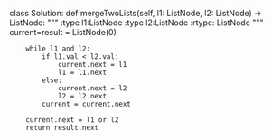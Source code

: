 class Solution:
    def mergeTwoLists(self, l1: ListNode, l2: ListNode) -> ListNode:
        """
        :type l1:ListNode
        :type l2:ListNode
        :rtype: ListNode
        """
        current=result = ListNode(0)
        
        while l1 and l2:
            if l1.val < l2.val:
                current.next = l1
                l1 = l1.next
            else:
                current.next = l2
                l2 = l2.next
            current = current.next
            
        current.next = l1 or l2
        return result.next
